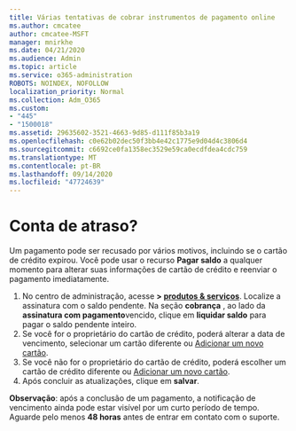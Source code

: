 ```yaml
---
title: Várias tentativas de cobrar instrumentos de pagamento online
ms.author: cmcatee
author: cmcatee-MSFT
manager: mnirkhe
ms.date: 04/21/2020
ms.audience: Admin
ms.topic: article
ms.service: o365-administration
ROBOTS: NOINDEX, NOFOLLOW
localization_priority: Normal
ms.collection: Adm_O365
ms.custom:
- "445"
- "1500018"
ms.assetid: 29635602-3521-4663-9d85-d111f85b3a19
ms.openlocfilehash: c0e62b02dec50f3bb4e42c1775e9d04d4c3806d4
ms.sourcegitcommit: c6692ce0fa1358ec3529e59ca0ecdfdea4cdc759
ms.translationtype: MT
ms.contentlocale: pt-BR
ms.lasthandoff: 09/14/2020
ms.locfileid: "47724639"
---
```

# <a name="past-due-account"></a>Conta de atraso?

Um pagamento pode ser recusado por vários motivos, incluindo se o cartão de crédito expirou. Você pode usar o recurso **Pagar saldo** a qualquer momento para alterar suas informações de cartão de crédito e reenviar o pagamento imediatamente.

1. No centro de administração, acesse **> [produtos & serviços](https://go.microsoft.com/fwlink/p/?linkid=842054)**.
Localize a assinatura com o saldo pendente. Na seção **cobrança** , ao lado da **assinatura com pagamento**vencido, clique em **liquidar saldo** para pagar o saldo pendente inteiro.
2. Se você for o proprietário do cartão de crédito, poderá alterar a data de vencimento, selecionar um cartão diferente ou [Adicionar um novo cartão](https://docs.microsoft.com/microsoft-365/commerce/billing-and-payments/manage-payment-methods?view=o365-worldwide).
3. Se você não for o proprietário do cartão de crédito, poderá escolher um cartão de crédito diferente ou [Adicionar um novo cartão](https://docs.microsoft.com/microsoft-365/commerce/billing-and-payments/manage-payment-methods?view=o365-worldwide).
4. Após concluir as atualizações, clique em **salvar**.

**Observação**: após a conclusão de um pagamento, a notificação de vencimento ainda pode estar visível por um curto período de tempo. Aguarde pelo menos **48 horas** antes de entrar em contato com o suporte.
